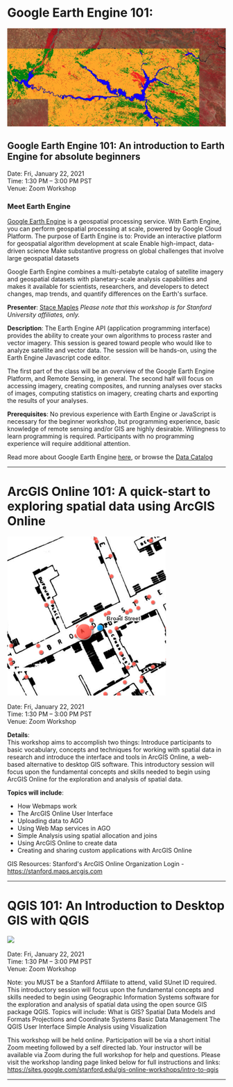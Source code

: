 # Google Earth Engine 101:

![GEE Header](./images/geeheader.png)

## Google Earth Engine 101: An introduction to Earth Engine for absolute beginners  

Date: Fri, January 22, 2021  
Time: 1:30 PM – 3:00 PM PST  
Venue: Zoom Workshop  

### Meet Earth Engine

[Google Earth Engine](https://developers.google.com/earth-engine/) is a geospatial processing service. With Earth Engine, you can perform geospatial processing at scale, powered by Google Cloud Platform. The purpose of Earth Engine is to:
Provide an interactive platform for geospatial algorithm development at scale
Enable high-impact, data-driven science
Make substantive progress on global challenges that involve large geospatial datasets

Google Earth Engine combines a multi-petabyte catalog of satellite imagery and geospatial datasets with planetary-scale analysis capabilities and makes it available for scientists, researchers, and developers to detect changes, map trends, and quantify differences on the Earth's surface.

**Presenter**: [Stace Maples](mailto:maples@stanford.edu)
_Please note that this workshop is for Stanford University affiliates, only._

**Description**: The Earth Engine API (application programming interface) provides the ability to create your own algorithms to process raster and vector imagery. This session is geared toward people who would like to analyze satellite and vector data. The session will be hands-on, using the Earth Engine Javascript code editor.

The first part of the class will be an overview of the Google Earth Engine Platform, and Remote Sensing, in general. The second half will focus on accessing imagery, creating composites, and running analyses over stacks of images, computing statistics on imagery, creating charts and exporting the results of your analyses.

**Prerequisites**: No previous experience with Earth Engine or JavaScript is necessary for the beginner workshop, but programming experience, basic knowledge of remote sensing and/or GIS are highly desirable. Willingness to learn programming is required. Participants with no programming experience will require additional attention.

Read more about Google Earth Engine [here](https://developers.google.com/earth-engine/), or browse the [Data Catalog](https://developers.google.com/earth-engine/datasets)


----  

# ArcGIS Online 101: A quick-start to exploring spatial data using ArcGIS Online

![](./images/snowheader.png)  

Date: Fri, January 22, 2021  
Time: 1:30 PM – 3:00 PM PST  
Venue: Zoom Workshop  

**Details**:   
This workshop aims to accomplish two things: Introduce participants to basic vocabulary, concepts and techniques for working with spatial data in research and introduce the interface and tools in ArcGIS Online, a web-based alternative to desktop GIS software. This introductory session will focus upon the fundamental concepts and skills needed to begin using ArcGIS Online for the exploration and analysis of spatial data.

**Topics will include**:

- How Webmaps work
- The ArcGIS Online User Interface
- Uploading data to AGO
- Using Web Map services in AGO
- Simple Analysis using spatial allocation and joins
- Using ArcGIS Online to create data
- Creating and sharing custom applications with ArcGIS Online

GIS Resources: Stanford's ArcGIS Online Organization Login - https://stanford.maps.arcgis.com

_____  

# QGIS 101: An Introduction to Desktop GIS with QGIS

![](./images/makeanewone.png)

Date: Fri, January 22, 2021  
Time: 1:30 PM – 3:00 PM PST  
Venue: Zoom Workshop  

Note: you MUST be a Stanford Affiliate to attend, valid SUnet ID required.
This introductory session will focus upon the fundamental concepts and skills needed to begin using Geographic Information Systems software for the exploration and analysis of spatial data using the open source GIS package QGIS. Topics will include:
What is GIS?
Spatial Data Models and Formats
Projections and Coordinate Systems
Basic Data Management
The QGIS User Interface
Simple Analysis using Visualization

This workshop will be held online. Participation will be via a short initial Zoom meeting followed by a self directed lab. Your instructor will be available via Zoom during the full workshop for help and questions.
Please visit the workshop landing page linked below for full instructions and links:
https://sites.google.com/stanford.edu/gis-online-workshops/intro-to-qgis

-----
